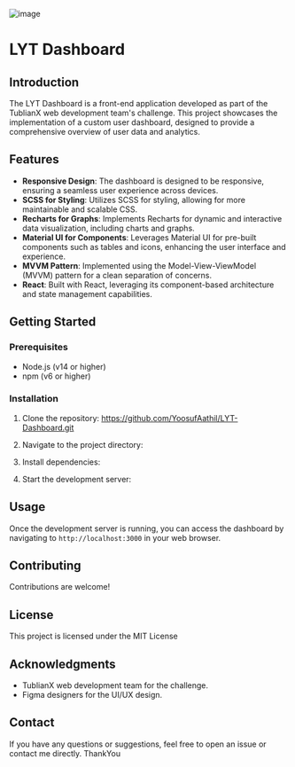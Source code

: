 ![image](https://github.com/YoosufAathil/LYT-Dashboard/assets/117569200/861254da-8a7e-415f-9e42-08a41cdedd7d)

# LYT Dashboard

## Introduction

The LYT Dashboard is a front-end application developed as part of the TublianX web development team's challenge. This project showcases the implementation of a custom user dashboard, designed to provide a comprehensive overview of user data and analytics.

## Features

- **Responsive Design**: The dashboard is designed to be responsive, ensuring a seamless user experience across devices.
- **SCSS for Styling**: Utilizes SCSS for styling, allowing for more maintainable and scalable CSS.
- **Recharts for Graphs**: Implements Recharts for dynamic and interactive data visualization, including charts and graphs.
- **Material UI for Components**: Leverages Material UI for pre-built components such as tables and icons, enhancing the user interface and experience.
- **MVVM Pattern**: Implemented using the Model-View-ViewModel (MVVM) pattern for a clean separation of concerns.
- **React**: Built with React, leveraging its component-based architecture and state management capabilities.

## Getting Started

### Prerequisites

- Node.js (v14 or higher)
- npm (v6 or higher)

### Installation

1. Clone the repository:
   https://github.com/YoosufAathil/LYT-Dashboard.git

2. Navigate to the project directory:

3. Install dependencies:

4. Start the development server:

## Usage

Once the development server is running, you can access the dashboard by navigating to `http://localhost:3000` in your web browser.

## Contributing

Contributions are welcome!

## License

This project is licensed under the MIT License

## Acknowledgments

- TublianX web development team for the challenge.
- Figma designers for the UI/UX design.

## Contact

If you have any questions or suggestions, feel free to open an issue or contact me directly. ThankYou
